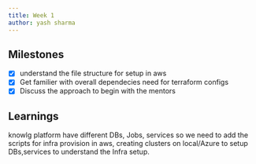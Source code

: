 ```yaml
---
title: Week 1
author: yash sharma   
---
```


## Milestones

- [x] understand the file structure for setup in aws
- [x] Get familier with overall dependecies need for terraform configs
- [x] Discuss the approach to begin with the mentors

## Learnings
 knowlg platform have different DBs, Jobs, services so we need to add the scripts for infra provision in aws, creating clusters on local/Azure to setup DBs,services to understand the Infra setup.
